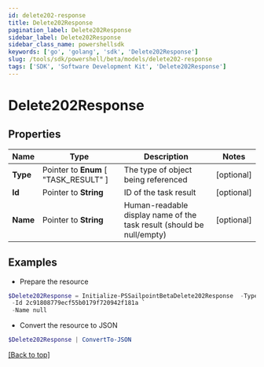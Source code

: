 ```yaml
---
id: delete202-response
title: Delete202Response
pagination_label: Delete202Response
sidebar_label: Delete202Response
sidebar_class_name: powershellsdk
keywords: ['go', 'golang', 'sdk', 'Delete202Response'] 
slug: /tools/sdk/powershell/beta/models/delete202-response
tags: ['SDK', 'Software Development Kit', 'Delete202Response']
---
```



# Delete202Response

## Properties

Name | Type | Description | Notes
------------ | ------------- | ------------- | -------------
**Type** |  Pointer to  **Enum** [  "TASK_RESULT" ] | The type of object being referenced | [optional] 
**Id** |  Pointer to **String** | ID of the task result | [optional] 
**Name** |  Pointer to **String** | Human-readable display name of the task result (should be null/empty) | [optional] 

## Examples

- Prepare the resource
```powershell
$Delete202Response = Initialize-PSSailpointBetaDelete202Response  -Type TASK_RESULT `
 -Id 2c91808779ecf55b0179f720942f181a `
 -Name null
```

- Convert the resource to JSON
```powershell
$Delete202Response | ConvertTo-JSON
```


[[Back to top]](#) 

